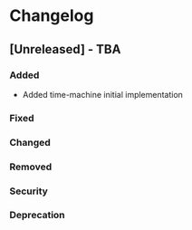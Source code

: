 # Changelog

## [Unreleased] - TBA
### Added
- Added time-machine initial implementation
### Fixed
### Changed
### Removed
### Security
### Deprecation
